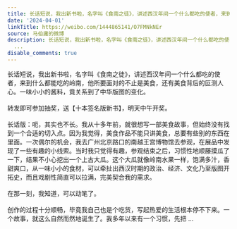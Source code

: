 ```yaml
---
title: 长话短说，我出新书啦，名字叫《食南之徒》，讲述西汉年间一个什么都吃的使者，来到什么都能吃的岭南，他所要面对的不止是美食，还有美食背后的叵测人心。一味小...
date: '2024-04-01'
linkTitle: https://weibo.com/1444865141/O7FMNkNEr
source: 马伯庸的微博
description: 长话短说，我出新书啦，名字叫《食南之徒》，讲述西汉年间一个什么都吃的使者，来到什么都能吃的岭南，他所要面对的不止是美食，还有美食背后的叵测人心。一味小小的酱料，竟关系到了中华版图的变化。<br><br>转发即可参加抽奖，送【十本签名版新书】，明天中午开奖。<br><br>长话版：呃，其实也不长。我从十多年前，就很想写一部美食故事，但始终没有找到一个合适的切入点。因为我觉得，美食作品不能只讲美食，总要有些别的东西在里面。一次偶尔的机会，我去广州北京路口的南越王宫博物馆去参观，在展品中发现了一些有趣的小线索。当时我只觉得有趣，参观结束之后，习惯性地顺藤摸瓜了一下，结果不小心挖出一个上古大瓜。这个大瓜就像岭南水果一样，饱满多汁，香甜爽口，从一味小小的食材，可以牵扯出西汉时期的政治、经济、文化乃至版图开拓史，而且戏剧性简直可以拉满，完美契合我的需求。<br><br>在那一刻，我知道，可以动笔了。<br><br>创作的过程十分顺畅，毕竟我自己也是个吃货，写起热爱的生活根本停不下来。一个故事，就这么自然而然地诞生了。我多年以来有一个习惯，先把
  ...
disable_comments: true
---
```

长话短说，我出新书啦，名字叫《食南之徒》，讲述西汉年间一个什么都吃的使者，来到什么都能吃的岭南，他所要面对的不止是美食，还有美食背后的叵测人心。一味小小的酱料，竟关系到了中华版图的变化。<br><br>转发即可参加抽奖，送【十本签名版新书】，明天中午开奖。<br><br>长话版：呃，其实也不长。我从十多年前，就很想写一部美食故事，但始终没有找到一个合适的切入点。因为我觉得，美食作品不能只讲美食，总要有些别的东西在里面。一次偶尔的机会，我去广州北京路口的南越王宫博物馆去参观，在展品中发现了一些有趣的小线索。当时我只觉得有趣，参观结束之后，习惯性地顺藤摸瓜了一下，结果不小心挖出一个上古大瓜。这个大瓜就像岭南水果一样，饱满多汁，香甜爽口，从一味小小的食材，可以牵扯出西汉时期的政治、经济、文化乃至版图开拓史，而且戏剧性简直可以拉满，完美契合我的需求。<br><br>在那一刻，我知道，可以动笔了。<br><br>创作的过程十分顺畅，毕竟我自己也是个吃货，写起热爱的生活根本停不下来。一个故事，就这么自然而然地诞生了。我多年以来有一个习惯，先把 ...